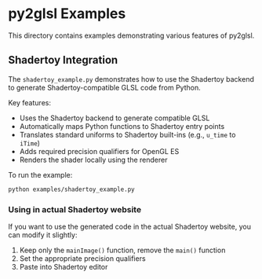 # py2glsl Examples

This directory contains examples demonstrating various features of py2glsl.

## Shadertoy Integration

The `shadertoy_example.py` demonstrates how to use the Shadertoy backend to generate Shadertoy-compatible GLSL code from Python.

Key features:
- Uses the Shadertoy backend to generate compatible GLSL
- Automatically maps Python functions to Shadertoy entry points
- Translates standard uniforms to Shadertoy built-ins (e.g., `u_time` to `iTime`)
- Adds required precision qualifiers for OpenGL ES
- Renders the shader locally using the renderer

To run the example:
```bash
python examples/shadertoy_example.py
```

### Using in actual Shadertoy website

If you want to use the generated code in the actual Shadertoy website, you can modify it slightly:
1. Keep only the `mainImage()` function, remove the `main()` function
2. Set the appropriate precision qualifiers
3. Paste into Shadertoy editor